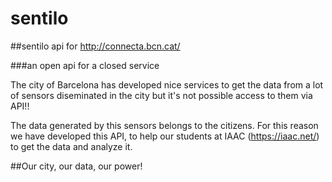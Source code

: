 # sentilo

##sentilo api for http://connecta.bcn.cat/

###an open api for a closed service

The city of Barcelona has developed nice services to get the data from a lot of sensors diseminated in the city but it's not  possible access to them via API!!

The data generated by this sensors belongs to the citizens. For this reason we have developed this API, to help our students at IAAC (https://iaac.net/) to get the data and analyze it.

##Our city, our data, our power!

